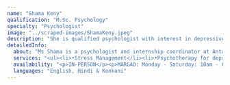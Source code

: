 ```yaml
---
name: "Shama Keny"
qualification: "M.Sc. Psychology"
specialty: "Psychologist"
image: "../scraped-images/ShamaKeny.jpeg"
description: "She is qualified psychologist with interest in depressive and anxiety disorders."
detailedInfo:
  about: "Ms Shama is a psychologist and internship coordinator at Antarman. Her area of work is counselling for stress and related issues, anger management, anxiety related issues, behaviour and personality issues."
  services: "<ul><li>•Stress Management</li><li>•Psychotherapy for depressive and anxiety disoders</li><li>•Couple counselling</li><li>•Anger Management</li></ul>"
  availability: "<p>IN-PERSON</p><p>MARGAO: Monday - Saturday: 10am - 6pm (Except Thursdays)</p><p>PANAJI: Thursdays: 10am - 3pm</p><p>ONLINE: By prior appointments</p>"
  languages: "English, Hindi & Konkani"
---
```

